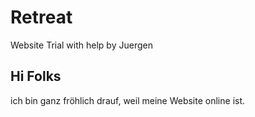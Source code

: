 # Retreat
Website Trial with help by Juergen

## Hi Folks
ich bin ganz fröhlich drauf, weil meine Website online ist. 
